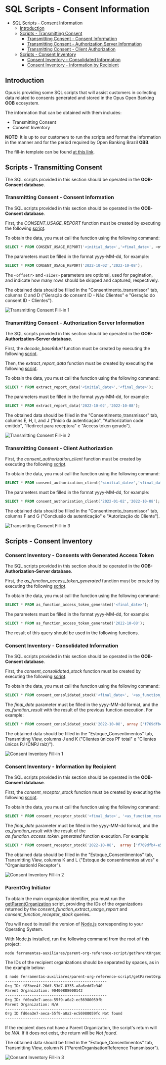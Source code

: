 # SQL Scripts - Consent Information

- [SQL Scripts - Consent Information](#sql-scripts---consent-information)
  - [Introduction](#introduction)
  - [Scripts - Transmitting Consent](#scripts---transmitting-consent)
    - [Transmitting Consent - Consent Information](#transmitting-consent---consent-information)
    - [Transmitting Consent - Authorization Server Information](#transmitting-consent---authorization-server-information)
    - [Transmitting Consent - Client Authorization](#transmitting-consent---client-authorization)    
  - [Scripts - Consent Inventory](#scripts---consent-inventory)
    - [Consent Inventory - Consolidated Information](#consent-inventory---consolidated-information)
    - [Consent Inventory - Information by Recipient](#consent-inventory---information-by-recipient)

## Introduction

Opus is providing some SQL scripts that will assist customers in collecting data related to consents generated and stored in the Opus Open Banking **OOB** ecosystem.

The information that can be obtained with them includes:

- Transmitting Consent
- Consent Inventory

**NOTE:** It is up to our customers to run the scripts and format the information in the manner and for the period required by Open Banking Brazil **OBB**.

The fill-in template can be found [at this link](attachments/fase_2_interoperabilidade_modelo.xlsx).

## Scripts - Transmitting Consent

The SQL scripts provided in this section should be operated in the **OOB-Consent database**.

### Transmitting Consent - Consent Information

The SQL scripts provided in this section should be operated in the **OOB-Consent database**.

First, the *CONSENT_USAGE_REPORT* function must be created by executing the following [script](attachments/consent_function_extract_usage_report.sql).

To obtain the data, you must call the function using the following command:

```sql
SELECT * FROM CONSENT_USAGE_REPORT('<initial_date>','<final_date>', <offset?>, <size?>);
```

The parameters must be filled in the format yyyy-MM-dd, for example:

```sql
SELECT * FROM CONSENT_USAGE_REPORT('2022-10-02','2022-10-08');
```

The `<offset?>` and `<size?>` parameters are optional, used for pagination, and indicate how many rows should be skipped and captured, respectively.

The obtained data should be filled in the "Consentimento_transmissor" tab, columns C and D ("Geração do consent ID - Não Clientes" e "Geração do consent ID   -  Clientes").

![Transmitting Consent Fill-in 1](attachments/img/img_consent_usage_report.png)

### Transmitting Consent - Authorization Server Information

The SQL scripts provided in this section should be operated in the **OOB-Authorization-Server database**.

First, the *decode_base64url* function must be created by executing the following [script](attachments/as_function_decode_base64url.sql).

Then, the *extract_report_data* function must be created by executing the following [script](attachments/as_function_extract_report_data.sql).

To obtain the data, you must call the function using the following command:

```sql
SELECT * FROM extract_report_data('<initial_date>','<final_date>');
```

The parameters must be filled in the format yyyy-MM-dd, for example:

```sql
SELECT * FROM extract_report_data('2022-10-02','2022-10-08');
```

The obtained data should be filled in the "Consentimento_transmissor" tab, columns E, H, I, and J ("Início da autenticação", "Authorization code emitido", "Redirect para receptora" e "Access token gerado").

![Transmitting Consent Fill-in 2](attachments/img/img_extract_report_data.png)

### Transmitting Consent - Client Authorization

First, the *consent_authorization_client* function must be created by executing the following [script](attachments/consent_function_authorization_client.sql).

To obtain the data, you must call the function using the following command:

```sql
SELECT * FROM consent_authorization_client('<initial_date>','<final_date>');
```

The parameters must be filled in the format yyyy-MM-dd, for example:

```sql
SELECT * FROM consent_authorization_client('2022-01-02','2022-10-08');
```

The obtained data should be filled in the "Consentimento_transmissor" tab, columns F and G ("Conclusão da autenticação" e "Autorização do Cliente").

![Transmitting Consent Fill-in 3](attachments/img/img_consent_authorization_client.png)

## Scripts - Consent Inventory

### Consent Inventory - Consents with Generated Access Token

The SQL scripts provided in this section should be operated in the **OOB-Authorization-Server database**.

First, the *as_function_access_token_generated* function must be created by executing the following [script](attachments/as_function_access_token_generated.sql).

To obtain the data, you must call the function using the following command:

```sql
SELECT * FROM as_function_access_token_generated('<final_date>');
```

The parameters must be filled in the format yyyy-MM-dd, for example:

```sql
SELECT * FROM as_function_access_token_generated('2022-10-08');
```

The result of this query should be used in the following functions.

### Consent Inventory - Consolidated Information

The SQL scripts provided in this section should be operated in the **OOB-Consent database**.

First, the *consent_consolidated_stock* function must be created by executing the following [script](attachments/consent_function_consolidated_stock.sql).

To obtain the data, you must call the function using the following command:

```sql
SELECT * FROM consent_consolidated_stock('<final_date>', '<as_function_result>');
```

The *final_date* parameter must be filled in the yyyy-MM-dd format, and the *as_function_result* with the result of the previous function execution. For example:

```sql
SELECT * FROM consent_consolidated_stock('2022-10-08', array ['f769dfb4-e537-4458-9408-42b24ef1edc8','c33da603-f7a6-42af-9eba-d10ca59c463b']);
```

The obtained data should be filled in the "Estoque_Consentimentos" tab, Transmitting View, columns J and K ("Clientes únicos PF total" e "Clientes únicos PJ (CNPJ raíz)").

![Consent Inventory Fill-in 1](attachments/img/img_consent_consolidated_stock.png)

### Consent Inventory - Information by Recipient

The SQL scripts provided in this section should be operated in the **OOB-Consent database**.

First, the *consent_receptor_stock* function must be created by executing the following [script](attachments/consent_function_receptor_stock.sql).

To obtain the data, you must call the function using the following command:

```sql
SELECT * FROM consent_receptor_stock('<final_date>', '<as_function_result>');
```

The *final_date* parameter must be filled in the yyyy-MM-dd format, and the *as_function_result* with the result of the *as_function_access_token_generated* function execution. For example:

```sql
SELECT * FROM consent_receptor_stock('2022-10-08',  array ['f769dfb4-e537-4458-9408-42b24ef1edc8','c33da603-f7a6-42af-9eba-d10ca59c463b']);
```

The obtained data should be filled in the "Estoque_Consentimentos" tab, Transmitting View, columns K and L ("Estoque de consentimentos ativos" e "OrganisationId Receptor").

![Consent Inventory Fill-in 2](attachments/img/img_consent_receptor_stock.png)

### ParentOrg Initiator

To obtain the main organization identifier, you must run the [getParentOrganization](../parent-org-reference-script/getParentOrganization.js) script, providing the IDs of the organizations returned by the *consent_function_extract_usage_report* and *consent_function_receptor_stock* queries.

You will need to install the version of [Node.js](https://nodejs.org/en/download) corresponding to your Operating System.

With Node.js installed, run the following command from the root of this project:

```bash
node ferramentas-auxiliares/parent-org-reference-script/getParentOrganization.js [Initiator Org IDs]
```

The IDs of the recipient organizations should be separated by spaces, as in the example below:

```bash
$ node ferramentas-auxiliares/parent-org-reference-script/getParentOrganization.js f83bee4f-26df-53d7-8335-a8a6edd7e340 fd0ea3e7-aeca-55f9-a0a2-ec56980059fb fd0ea3e7-aeca-55f9-a0a2-ec56980059fc
----------------------------------------------
Org ID: f83bee4f-26df-53d7-8335-a8a6edd7e340
Parent Organization: 90400888000142
----------------------------------------------
Org ID: fd0ea3e7-aeca-55f9-a0a2-ec56980059fb
Parent Organization: N/A
----------------------------------------------
Org ID fd0ea3e7-aeca-55f9-a0a2-ec56980059fc Not found
----------------------------------------------
```

If the recipient does not have a Parent Organization, the script's return will be *N/A*. If it does not exist, the return will be *Not found*.

The obtained data should be filled in the "Estoque_Consentimentos" tab, Transmitting View, column N ("ParentOrganisationReference Transmissor").

![Consent Inventory Fill-in 3](attachments/img/img_getParentOrganization.png)
